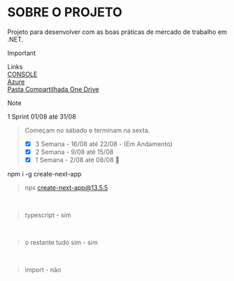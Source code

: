 # SOBRE O PROJETO

Projeto para desenvolver com as boas práticas de mercado de trabalho em .NET. 

> [!IMPORTANT]
> Links </br>
> [CONSOLE](https://github.com/gustavo-192/ConsoleKGBibleProject/) </br>
> [Azure](https://kleber1910.visualstudio.com/Back%20End) </br>
> [Pasta Compartilhada One Drive](https://onedrive.live.com/?id=%2Fpersonal%2F4bae4d4ab27f5f37%2FDocuments%2FProjeto%20Biblia&view=0) </br>


> [!NOTE]
1 Sprint 01/08 até 31/08

> Começam no sábado e terminam na sexta. 
> - [x] 3 Semana - 16/08 até 22/08 - (Em Andamento)
> - [x] 2 Semana - 9/08 até 15/08
> - [x] 1 Semana - 2/08 até 08/08 :tada:

npm i -g create-next-app

> npx create-next-app@13.5.5
<br>

> typescript - sim
<br>

> o restante tudo sim - sim
<br>

> import - não
<br>